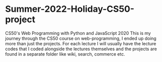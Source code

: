# Summer-2022-Holiday-CS50-project
CS50's Web Programming with Python and JavaScript 2020
This is my journey through the CS50 course on web-programming, I ended up doing more than just the projects. For each lecture I will usually have the lecture codes that I coded alongside the lectures themselves and the projects are found in a separate folder like wiki, search, commerce etc.
